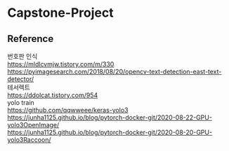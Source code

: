 # Capstone-Project

## Reference  
번호판 인식  
https://mldlcvmjw.tistory.com/m/330  
https://pyimagesearch.com/2018/08/20/opencv-text-detection-east-text-detector/  
테서렉트  
https://ddolcat.tistory.com/954  
yolo train  
https://github.com/qqwweee/keras-yolo3  
https://junha1125.github.io/blog/pytorch-docker-git/2020-08-22-GPU-yolo3OpenImage/  
https://junha1125.github.io/blog/pytorch-docker-git/2020-08-20-GPU-yolo3Raccoon/

